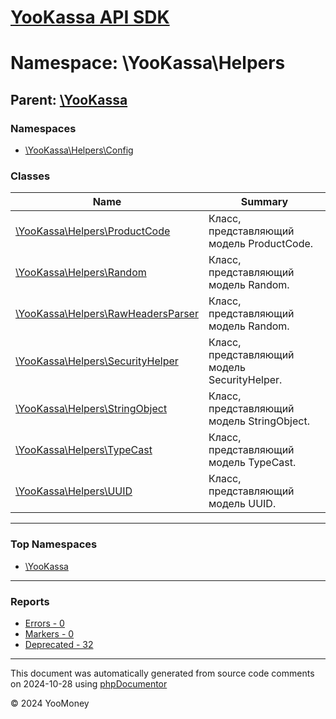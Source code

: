 # [YooKassa API SDK](../home.md)

# Namespace: \YooKassa\Helpers

## Parent: [\YooKassa](../namespaces/yookassa.md)

### Namespaces

* [\YooKassa\Helpers\Config](../namespaces/yookassa-helpers-config.md)

### Classes

| Name | Summary |
| ---- | ------- |
| [\YooKassa\Helpers\ProductCode](../classes/YooKassa-Helpers-ProductCode.md) | Класс, представляющий модель ProductCode. |
| [\YooKassa\Helpers\Random](../classes/YooKassa-Helpers-Random.md) | Класс, представляющий модель Random. |
| [\YooKassa\Helpers\RawHeadersParser](../classes/YooKassa-Helpers-RawHeadersParser.md) | Класс, представляющий модель Random. |
| [\YooKassa\Helpers\SecurityHelper](../classes/YooKassa-Helpers-SecurityHelper.md) | Класс, представляющий модель SecurityHelper. |
| [\YooKassa\Helpers\StringObject](../classes/YooKassa-Helpers-StringObject.md) | Класс, представляющий модель StringObject. |
| [\YooKassa\Helpers\TypeCast](../classes/YooKassa-Helpers-TypeCast.md) | Класс, представляющий модель TypeCast. |
| [\YooKassa\Helpers\UUID](../classes/YooKassa-Helpers-UUID.md) | Класс, представляющий модель UUID. |

---

### Top Namespaces

* [\YooKassa](../namespaces/yookassa.md)

---

### Reports
* [Errors - 0](../reports/errors.md)
* [Markers - 0](../reports/markers.md)
* [Deprecated - 32](../reports/deprecated.md)

---

This document was automatically generated from source code comments on 2024-10-28 using [phpDocumentor](http://www.phpdoc.org/)

&copy; 2024 YooMoney
